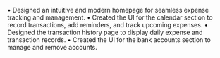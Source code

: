  •	Designed an intuitive and modern homepage for seamless expense tracking and management.
 •	Created the UI for the calendar section to record transactions, add reminders, and track upcoming expenses.
 •	Designed the transaction history page to display daily expense and transaction records.
 •	Created the UI for the bank accounts section to manage and remove accounts.

